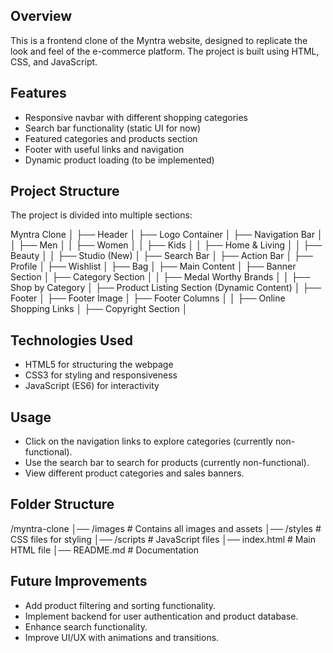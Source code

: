## Overview
This is a frontend clone of the Myntra website, designed to replicate the look and feel of the e-commerce platform. The project is built using HTML, CSS, and JavaScript.

## Features
- Responsive navbar with different shopping categories
- Search bar functionality (static UI for now)
- Featured categories and products section
- Footer with useful links and navigation
- Dynamic product loading (to be implemented)

## Project Structure
The project is divided into multiple sections:

Myntra Clone
│
├── Header
│   ├── Logo Container
│   ├── Navigation Bar
│   │   ├── Men
│   │   ├── Women
│   │   ├── Kids
│   │   ├── Home & Living
│   │   ├── Beauty
│   │   ├── Studio (New)
│   ├── Search Bar
│   ├── Action Bar
│       ├── Profile
│       ├── Wishlist
│       ├── Bag
│
├── Main Content
│   ├── Banner Section
│   ├── Category Section
│   │   ├── Medal Worthy Brands
│   │   ├── Shop by Category
│   ├── Product Listing Section (Dynamic Content)
│
├── Footer
│   ├── Footer Image
│   ├── Footer Columns
│   │   ├── Online Shopping Links
│   ├── Copyright Section
│

## Technologies Used
- HTML5 for structuring the webpage
- CSS3 for styling and responsiveness
- JavaScript (ES6) for interactivity

## Usage
- Click on the navigation links to explore categories (currently non-functional).
- Use the search bar to search for products (currently non-functional).
- View different product categories and sales banners.

## Folder Structure

/myntra-clone
│── /images          # Contains all images and assets
│── /styles          # CSS files for styling
│── /scripts         # JavaScript files
│── index.html       # Main HTML file
│── README.md        # Documentation


## Future Improvements
- Add product filtering and sorting functionality.
- Implement backend for user authentication and product database.
- Enhance search functionality.
- Improve UI/UX with animations and transitions.


